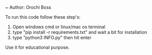 

~ Author: Orochi Boss



To run this code follow these step's:

1. Open windows cmd or linux/mac os terminal
2. type "pip install -r requirements.txt" and wait a bit for installation
3. type "python3 INFO.py" then hit enter 


Use it for educational purpose.
